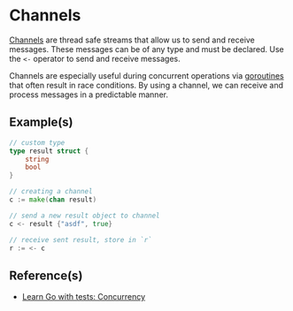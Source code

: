 # Channels

[Channels](#) are thread safe streams that allow us to send and receive messages.
These messages can be of any type and must be declared. Use the `<-` operator
to send and receive messages.

Channels are especially useful during concurrent operations via [goroutines]()
that often result in race conditions. By using a channel, we can receive and process
messages in a predictable manner.


## Example(s)

```go
// custom type
type result struct {
    string
    bool
}

// creating a channel
c := make(chan result)

// send a new result object to channel
c <- result {"asdf", true}

// receive sent result, store in `r`
r := <- c
```

## Reference(s)

- [Learn Go with tests: Concurrency]()
